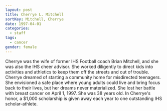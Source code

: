 ```yaml
---
layout: post
title: Cherrye L. Mitchell
sortKey: Mitchell, Cherrye
date: 1997-04-01
categories:
  - staff
tags:
  - cancer
gender: female
---
```

Cherrye was the wife of former IHS Football coach Brian Mitchell, and she was also the IHS cheer advisor.  She worked diligently to direct kids into activities and athletics to keep them off the streets and out of trouble.  Cherrye dreamed of starting a community home for misdirected teenagers. She envisioned a safe place where young adults could live and bring focus back to their lives, but her dreams never materialized.  She lost her battle with breast cancer on April 1, 1997.  She was 38 years old.  In Cherrye's honor, a $1,000 scholarship is given away each year to one outstanding IHS scholar-athlete. 

